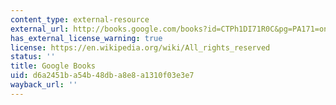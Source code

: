 ```yaml
---
content_type: external-resource
external_url: http://books.google.com/books?id=CTPh1DI71R0C&pg=PA171=onepage
has_external_license_warning: true
license: https://en.wikipedia.org/wiki/All_rights_reserved
status: ''
title: Google Books
uid: d6a2451b-a54b-48db-a8e8-a1310f03e3e7
wayback_url: ''
---
```

